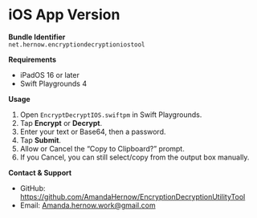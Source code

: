 # iOS App Version

**Bundle Identifier**  
`net.hernow.encryptiondecryptioniostool`

**Requirements**  
- iPadOS 16 or later  
- Swift Playgrounds 4

**Usage**  
1. Open `EncryptDecryptIOS.swiftpm` in Swift Playgrounds.  
2. Tap **Encrypt** or **Decrypt**.  
3. Enter your text or Base64, then a password.  
4. Tap **Submit**.  
5. Allow or Cancel the “Copy to Clipboard?” prompt.  
6. If you Cancel, you can still select/copy from the output box manually.

**Contact & Support**  
- GitHub: https://github.com/AmandaHernow/EncryptionDecryptionUtilityTool  
- Email: Amanda.hernow.work@gmail.com
